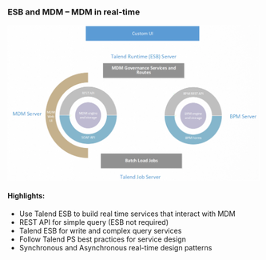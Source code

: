 ### ESB and MDM – MDM in real-time

![0][0]

#### Highlights:
- Use Talend ESB to build real time services that interact with MDM
- REST API for simple query (ESB not required)
- Talend ESB for write and complex query services
- Follow Talend PS best practices for service design
- Synchronous and Asynchronous real-time design patterns


<!-- links -->
[0]: ./../../../resources/images/mdm/mdm-real-time.png "MDM Real Time"
